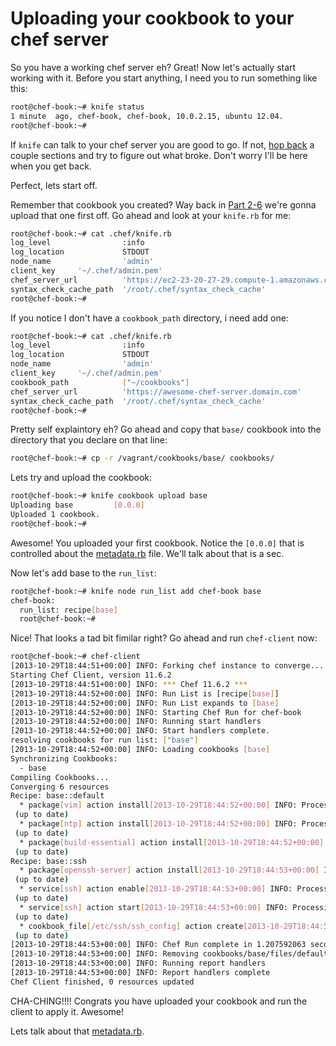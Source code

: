 # Uploading your cookbook to your chef server

So you have a working chef server eh? Great! Now let's actually start working with it.  Before you start anything, I need you to run something like this:
```bash
root@chef-book:~# knife status
1 minute  ago, chef-book, chef-book, 10.0.2.15, ubuntu 12.04.
root@chef-book:~#
```
If `knife` can talk to your chef server you are good to go. If not, [hop back](README.md#contents) a couple sections and try to figure out what broke. Don't worry I'll be here when you get back.

Perfect, lets start off.

Remember that cookbook you created? Way back in [Part 2-6](part2/6-write-simple-base-cookbook.md) we're gonna upload that one first off. Go ahead and look at your `knife.rb` for me:
```bash
root@chef-book:~# cat .chef/knife.rb
log_level                :info
log_location             STDOUT
node_name                'admin'
client_key     '~/.chef/admin.pem'
chef_server_url          'https://ec2-23-20-27-29.compute-1.amazonaws.com'
syntax_check_cache_path  '/root/.chef/syntax_check_cache'
root@chef-book:~#
```
If you notice I don't have a `cookbook_path` directory, i need add one:
```bash
root@chef-book:~# cat .chef/knife.rb
log_level                :info
log_location             STDOUT
node_name                'admin'
client_key     '~/.chef/admin.pem'
cookbook_path            ["~/cookbooks"]
chef_server_url          'https://awesome-chef-server.domain.com'
syntax_check_cache_path  '/root/.chef/syntax_check_cache'
root@chef-book:~#
```
Pretty self explaintory eh? Go ahead and copy that `base/` cookbook into the directory that you declare on that line:
```bash
root@chef-book:~# cp -r /vagrant/cookbooks/base/ cookbooks/
```

Lets try and upload the cookbook:
```bash
root@chef-book:~# knife cookbook upload base
Uploading base         [0.0.0]
Uploaded 1 cookbook.
root@chef-book:~#
```
Awesome! You uploaded your first cookbook. Notice the `[0.0.0]` that is controlled about the [metadata.rb](http://docs.opscode.com/essentials_cookbook_metadata.html) file. We'll talk about that is a sec.

Now let's add base to the `run_list`:
```bash
root@chef-book:~# knife node run_list add chef-book base
chef-book:
  run_list: recipe[base]
  root@chef-book:~#
```

Nice! That looks a tad bit fimilar right? Go ahead and run `chef-client` now:
```bash
root@chef-book:~# chef-client
[2013-10-29T18:44:51+00:00] INFO: Forking chef instance to converge...
Starting Chef Client, version 11.6.2
[2013-10-29T18:44:51+00:00] INFO: *** Chef 11.6.2 ***
[2013-10-29T18:44:52+00:00] INFO: Run List is [recipe[base]]
[2013-10-29T18:44:52+00:00] INFO: Run List expands to [base]
[2013-10-29T18:44:52+00:00] INFO: Starting Chef Run for chef-book
[2013-10-29T18:44:52+00:00] INFO: Running start handlers
[2013-10-29T18:44:52+00:00] INFO: Start handlers complete.
resolving cookbooks for run list: ["base"]
[2013-10-29T18:44:52+00:00] INFO: Loading cookbooks [base]
Synchronizing Cookbooks:
  - base
Compiling Cookbooks...
Converging 6 resources
Recipe: base::default
  * package[vim] action install[2013-10-29T18:44:52+00:00] INFO: Processing package[vim] action install (base::default line 2)
 (up to date)
  * package[ntp] action install[2013-10-29T18:44:52+00:00] INFO: Processing package[ntp] action install (base::default line 2)
 (up to date)
  * package[build-essential] action install[2013-10-29T18:44:52+00:00] INFO: Processing package[build-essential] action install (base::default line 2)
 (up to date)
Recipe: base::ssh
  * package[openssh-server] action install[2013-10-29T18:44:53+00:00] INFO: Processing package[openssh-server] action install (base::ssh line 2)
 (up to date)
  * service[ssh] action enable[2013-10-29T18:44:53+00:00] INFO: Processing service[ssh] action enable (base::ssh line 6)
 (up to date)
  * service[ssh] action start[2013-10-29T18:44:53+00:00] INFO: Processing service[ssh] action start (base::ssh line 6)
 (up to date)
  * cookbook_file[/etc/ssh/ssh_config] action create[2013-10-29T18:44:53+00:00] INFO: Processing cookbook_file[/etc/ssh/ssh_config] action create (base::ssh line 11)
 (up to date)
[2013-10-29T18:44:53+00:00] INFO: Chef Run complete in 1.207592063 seconds
[2013-10-29T18:44:53+00:00] INFO: Removing cookbooks/base/files/default/ssh_config from the cache; it is no longer needed by chef-client.
[2013-10-29T18:44:53+00:00] INFO: Running report handlers
[2013-10-29T18:44:53+00:00] INFO: Report handlers complete
Chef Client finished, 0 resources updated
```
CHA-CHING!!!! Congrats you have uploaded your cookbook and run the client to apply it. Awesome!

Lets talk about that [metadata.rb](13-metadata.rb-primer.md).
